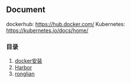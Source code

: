 ## Document

dockerhub: https://hub.docker.com/
Kubernetes: https://kubernetes.io/docs/home/

### 目录
1. [docker安装](docker/docker_install.md)
2. [Harbor](docker/harbor.md)
3. [ronglian](ronglian/asset.md)